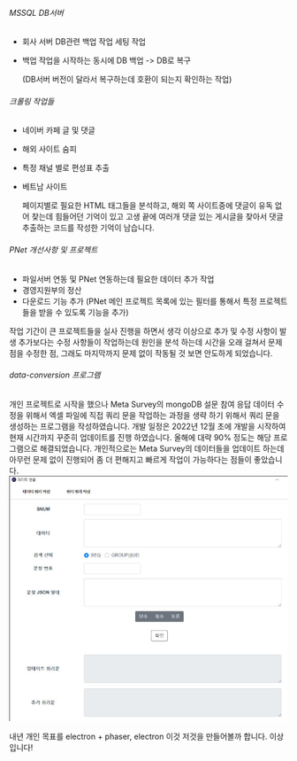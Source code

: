 ###### MSSQL DB서버
- 회사 서버 DB관련 백업 작업 세팅 작업
- 백업 작업을 시작하는 동시에 DB 백업 -> DB로 복구

  (DB서버 버전이 달라서 복구하는데 호환이 되는지 확인하는 작업)

###### 크롤링 작업들
- 네이버 카페 글 및 댓글
- 해외 사이트 숨피
- 특정 채널 별로 편성표 추출
- 베트남 사이트
 
  페이지별로 필요한 HTML 태그들을 분석하고, 해외 쪽 사이트중에 댓글이 유독 없어 찾는데 힘들어던 기억이 있고 고생 끝에 여러개 댓글 있는 게시글을 찾아서 댓글 추출하는 코드를 작성한 기억이 남습니다.

###### PNet 개선사항 및 프로젝트
- 파일서버 연동 및 PNet 연동하는데 필요한 데이터 추가 작업
- 경영지원부의 정산
- 다운로드 기능 추가
  (PNet 메인 프로젝트 목록에 있는 필터를 통해서 특정 프로젝트들을 받을 수 있도록 기능을 추가)

작업 기간이 큰 프로젝트들을 실사 진행을 하면서 생각 이상으로 추가 및 수정 사항이 발생 추가보다는 수정 사항들이 작업하는데 원인을 분석 하는데 시간을 오래 걸쳐서 문제점을 수정한 점, 그래도 마지막까지 문제 없이 작동될 것 보면 안도하게 되었습니다.

###### data-conversion 프로그램
개인 프로젝트로 시작을 했으나 Meta Survey의 mongoDB 설문 참여 응답 데이터 수정을 위해서 엑셀 파일에 직접 쿼리 문을 작업하는 과정을 생략 하기 위해서 쿼리 문을 생성하는 프로그램을 작성하였습니다.
개발 일정은 2022년 12월 초에 개발을 시작하여 현재 시간까지 꾸준히 업데이트를 진행 하였습니다.
올해에 대략 90% 정도는 해당 프로그램으로 해결되었습니다.
개인적으로는 Meta Survey의 데이터들을 업데이트 하는데 아무런 문제 없이 진행되어 좀 더 편해지고 빠르게 작업이 가능하다는 점들이 좋았습니다.
![data_conversion.JPG](data_conversion.JPG)

내년 개인 목표를 electron + phaser, electron 이것 저것을 만들어볼까 합니다. 이상입니다!
